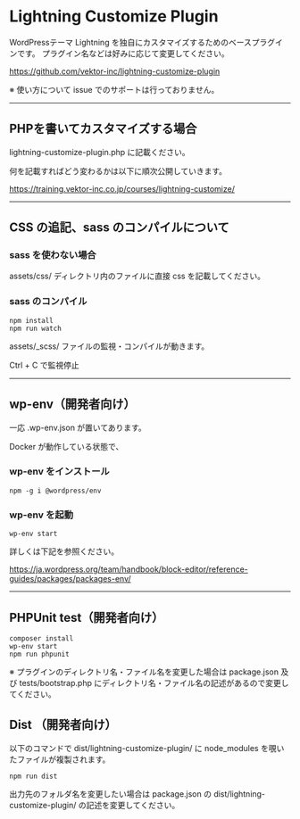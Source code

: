 # Lightning Customize Plugin

WordPressテーマ Lightning を独自にカスタマイズするためのベースプラグインです。
プラグイン名などは好みに応じて変更してください。

https://github.com/vektor-inc/lightning-customize-plugin

※ 使い方について issue でのサポートは行っておりません。

---

## PHPを書いてカスタマイズする場合

lightning-customize-plugin.php に記載ください。

何を記載すればどう変わるかは以下に順次公開していきます。

https://training.vektor-inc.co.jp/courses/lightning-customize/

---

## CSS の追記、sass のコンパイルについて

### sass を使わない場合

assets/css/ ディレクトリ内のファイルに直接 css を記載してください。

### sass のコンパイル

```
npm install
npm run watch
```

assets/_scss/ ファイルの監視・コンパイルが動きます。

Ctrl + C で監視停止

---

## wp-env（開発者向け）

一応 .wp-env.json が置いてあります。

Docker が動作している状態で、

### wp-env をインストール

```
npm -g i @wordpress/env
```

### wp-env を起動

 ```
 wp-env start
 ```

詳しくは下記を参照ください。

https://ja.wordpress.org/team/handbook/block-editor/reference-guides/packages/packages-env/

---

## PHPUnit test（開発者向け）

```
composer install
wp-env start
npm run phpunit
```

※ プラグインのディレクトリ名・ファイル名を変更した場合は package.json 及び tests/bootstrap.php にディレクトリ名・ファイル名の記述があるので変更してください。

## Dist （開発者向け）

以下のコマンドで dist/lightning-customize-plugin/ に node_modules を覗いたファイルが複製されます。 

```
npm run dist
```

出力先のフォルダ名を変更したい場合は package.json の dist/lightning-customize-plugin/ の記述を変更してください。
